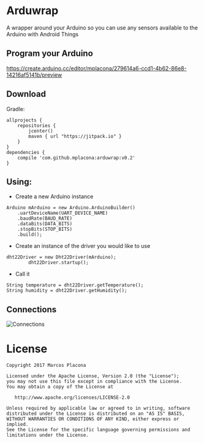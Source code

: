 Arduwrap
========
A wrapper around your Arduino so you can use any sensors available to the Arduino with Android Things

Program your Arduino
-------
https://create.arduino.cc/editor/mplacona/279614a6-ccd1-4b62-86e8-14216af5141b/preview

Download
--------

Gradle:
```
allprojects {
    repositories {
        jcenter()
        maven { url "https://jitpack.io" }
    }
}
dependencies {
    compile 'com.github.mplacona:arduwrap:v0.2'
}
```
Using:
---------
- Create a new Arduino instance
```
Arduino mArduino = new Arduino.ArduinoBuilder()
    .uartDeviceName(UART_DEVICE_NAME)
    .baudRate(BAUD_RATE)
    .dataBits(DATA_BITS)
    .stopBits(STOP_BITS)
    .build();
```

- Create an instance of the driver you would like to use
```
dht22Driver = new Dht22Driver(mArduino);
        dht22Driver.startup();
```

- Call it 
```
String temperature = dht22Driver.getTemperature();
String humidity = dht22Driver.getHumidity();
```

Connections
----------
![Connections](https://github.com/mplacona/arduwrap/blob/master/arduwrap.png?raw=true)

License
=======

    Copyright 2017 Marcos Placona

    Licensed under the Apache License, Version 2.0 (the "License");
    you may not use this file except in compliance with the License.
    You may obtain a copy of the License at

       http://www.apache.org/licenses/LICENSE-2.0

    Unless required by applicable law or agreed to in writing, software
    distributed under the License is distributed on an "AS IS" BASIS,
    WITHOUT WARRANTIES OR CONDITIONS OF ANY KIND, either express or implied.
    See the License for the specific language governing permissions and
    limitations under the License.
